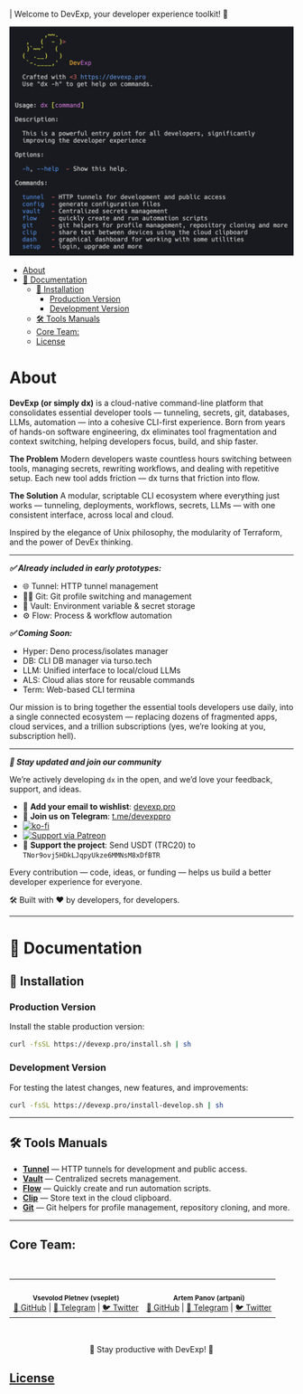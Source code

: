 | Welcome to DevExp, your developer experience toolkit! 🚀

![DevExp Logo](./docs/dx.png)

- [About](#about)
- [📖 Documentation](#-documentation)
  - [🚀 Installation](#-installation)
    - [Production Version](#production-version)
    - [Development Version](#development-version)
  - [🛠 Tools Manuals](#-tools-manuals)
  - [Core Team:](#core-team)
  - [License](#license)

# About

**DevExp (or simply dx)** is a cloud-native command-line platform that
consolidates essential developer tools — tunneling, secrets, git, databases,
LLMs, automation — into a cohesive CLI-first experience. Born from years of
hands-on software engineering, dx eliminates tool fragmentation and context
switching, helping developers focus, build, and ship faster.

**The Problem** Modern developers waste countless hours switching between tools,
managing secrets, rewriting workflows, and dealing with repetitive setup. Each
new tool adds friction — dx turns that friction into flow.

**The Solution** A modular, scriptable CLI ecosystem where everything just works
— tunneling, deployments, workflows, secrets, LLMs — with one consistent
interface, across local and cloud.

Inspired by the elegance of Unix philosophy, the modularity of Terraform, and
the power of DevEx thinking.

---

_**✅ Already included in early prototypes:**_

- 🌐 Tunnel: HTTP tunnel management
- 🧑‍💻 Git: Git profile switching and management
- 🔐 Vault: Environment variable & secret storage
- ⚙️ Flow: Process & workflow automation

_**✅ Coming Soon:**_

- Hyper: Deno process/isolates manager
- DB: CLI DB manager via turso.tech
- LLM: Unified interface to local/cloud LLMs
- ALS: Cloud alias store for reusable commands
- Term: Web-based CLI termina

Our mission is to bring together the essential tools developers use daily, into
a single connected ecosystem — replacing dozens of fragmented apps, cloud
services, and a trillion subscriptions (yes, we’re looking at you, subscription
hell).

---

_**📢 Stay updated and join our community**_

We’re actively developing `dx` in the open, and we’d love your feedback,
support, and ideas.

- 📧 **Add your email to wishlist**: [devexp.pro](devexp.pro)
- 💬 **Join us on Telegram**: [t.me/devexppro](https://t.me/devexppro)
- [![ko-fi](https://ko-fi.com/img/githubbutton_sm.svg)](https://ko-fi.com/U7U41DMKRG)
- [![Support via Patreon](https://img.shields.io/badge/support-patreon-F96854.svg?logo=patreon)](https://www.patreon.com/devexp)
- 💸 **Support the project**: Send USDT (TRC20) to
  `TNor9ovj5HDkLJqpyUkze6MMNsM8xDfBTR`

Every contribution — code, ideas, or funding — helps us build a better developer
experience for everyone.

🛠 Built with ❤️ by developers, for developers.

---
# 📖 Documentation

## 🚀 Installation

### Production Version
Install the stable production version:
```sh
curl -fsSL https://devexp.pro/install.sh | sh
```

### Development Version
For testing the latest changes, new features, and improvements:
```sh
curl -fsSL https://devexp.pro/install-develop.sh | sh
```
---

## 🛠 Tools Manuals

- **[Tunnel](./source/tools/tunnel/MAN.md)** — HTTP tunnels for development and
  public access.
- **[Vault](./source/tools/vault/MAN.md)** — Centralized secrets management.
- **[Flow](./source/tools/flow/MAN.md)** — Quickly create and run automation
  scripts.
- **[Clip](./source/tools/clip/MAN.md)** — Store text in the cloud clipboard.
- **[Git](./source/tools/git/MAN.md)** — Git helpers for profile management,
  repository cloning, and more.

---

## Core Team:

<br>
<table>
  <tr>
    <td align="center">
      <img src="https://avatars.githubusercontent.com/u/150618497" width="100px;" alt=""/><br />
      <sub><b>Vsevolod Pletnev (vseplet)</b></sub><br />
      <a href="https://github.com/vseplet">🐙 GitHub</a> |
      <a href="https://t.me/vseplet">💬 Telegram</a> |
      <a href="https://x.com/vseplet">🐦 Twitter</a>
    </td>
    <td align="center">
      <img src="https://avatars.githubusercontent.com/u/59228036" width="100px;" alt=""/><br />
      <sub><b>Artem Panov (artpani)</b></sub><br />
      <a href="https://github.com/artpani4">🐙 GitHub</a> |
      <a href="https://t.me/artpani4">💬 Telegram</a> |
      <a href="https://x.com/artpani4">🐦 Twitter</a>
    </td>
  </tr>
</table>
<br>
<div style="text-align: center; margin-top: 1rem;">
  📌 Stay productive with DevExp! 🚀
</div>

## [License](./LICENSE)
